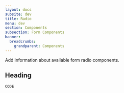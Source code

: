 ```yaml
---
layout: docs
subsite: dev
title: Radio
menu: dev
section: Components
subsection: Form Components
banner:
  breadcrumbs:
    grandparent: Components
---
```


Add information about available form radio components.

## Heading

<div class="c-form">

</div>

```html
CODE